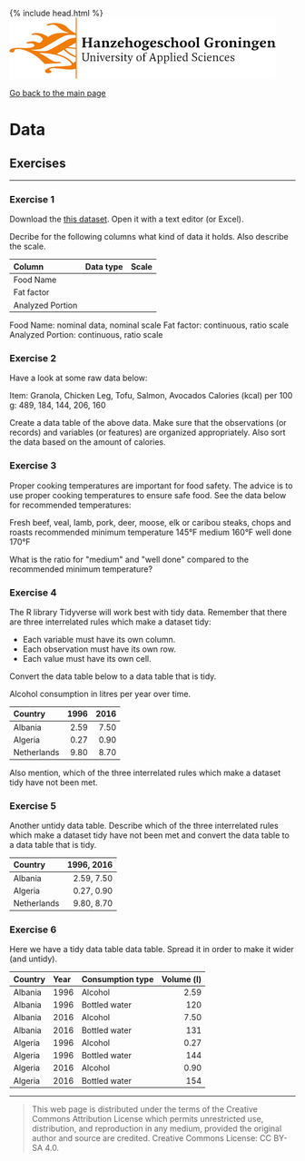 {% include head.html %}
![Hanze](../hanze/hanze.png)

[Go back to the main page](../index.md)


# Data

## Exercises

---

### Exercise 1

Download the [this dataset](https://www.kaggle.com/datasets/vinitshah0110/food-composition).
Open it with a text editor (or Excel).

Decribe for the following columns what kind of data it holds. Also describe the scale.

|Column           |Data type       |Scale            |
|:----------------|:---------------|:----------------|
|Food Name        |                |                 |
|Fat factor       |                |                 |
|Analyzed Portion |                |                 |

Food Name: nominal data, nominal scale
Fat factor: continuous, ratio scale
Analyzed Portion: continuous, ratio scale


### Exercise 2

Have a look at some raw data below:

Item: Granola, Chicken Leg, Tofu, Salmon, Avocados
Calories (kcal) per 100 g: 489, 184, 144, 206, 160

Create a data table of the above data.
Make sure that the observations (or records) and variables (or features) are organized appropriately. Also sort the data based on the amount of calories.

### Exercise 3

Proper cooking temperatures are important for food safety.
The advice is to use proper cooking temperatures to ensure safe food.
See the data below for recommended temperatures:

Fresh beef, veal, lamb, pork, deer, moose, elk or caribou steaks, chops and roasts
recommended minimum temperature	145°F
medium	160°F
well done	170°F

What is the ratio for "medium" and "well done" compared to the recommended minimum temperature?

### Exercise 4

The R library Tidyverse will work best with tidy data.
Remember that there are three interrelated rules which make a dataset tidy:
- Each variable must have its own column.
- Each observation must have its own row.
- Each value must have its own cell.

Convert the data table below to a data table that is tidy.

Alcohol consumption in litres per year over time.

|Country        |1996  |2016  |
|:--------------|-----:|-----:|
|Albania        |2.59  |7.50  |
|Algeria        |0.27  |0.90  |
|Netherlands    |9.80  |8.70  |

Also mention, which of the three interrelated rules which make a dataset tidy have not been met.

### Exercise 5

Another untidy data table. Describe which of the three interrelated rules which make a dataset tidy have not been met and convert the data table to a data table that is tidy.

|Country        |1996, 2016   |
|:--------------|------------:|
|Albania        |2.59, 7.50   |
|Algeria        |0.27, 0.90   |
|Netherlands    |9.80, 8.70   |

### Exercise 6

Here we have a tidy data table data table. Spread it in order to make it wider (and untidy).

|Country        |Year|Consumption type   |Volume (l)|
|:--------------|:---|:------------------|---------:|
|Albania        |1996|Alcohol            |2.59      |
|Albania        |1996|Bottled water      |120       |
|Albania        |2016|Alcohol            |7.50      |
|Albania        |2016|Bottled water      |131       |
|Algeria        |1996|Alcohol            |0.27      |
|Algeria        |1996|Bottled water      |144       |
|Algeria        |2016|Alcohol            |0.90      |
|Algeria        |2016|Bottled water      |154       |



---


>This web page is distributed under the terms of the Creative Commons Attribution License which permits unrestricted use, distribution, and reproduction in any medium, provided the original author and source are credited.
>Creative Commons License: CC BY-SA 4.0.

